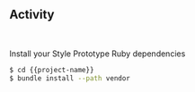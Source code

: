## Activity

<br>

Install your Style Prototype Ruby dependencies

```bash
$ cd {{project-name}}
$ bundle install --path vendor
```